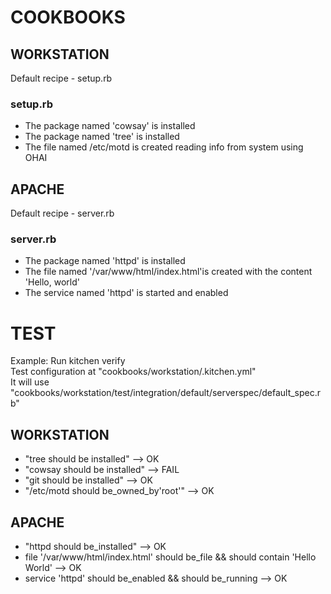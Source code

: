 # COOKBOOKS

## WORKSTATION

Default recipe - setup.rb

### setup.rb

* The package named 'cowsay' is installed
* The package named 'tree' is installed
* The file named /etc/motd is created reading info from system using OHAI

## APACHE

Default recipe - server.rb

### server.rb

* The package named 'httpd' is installed
* The file named '/var/www/html/index.html'is created with the content 'Hello, world'
* The service named 'httpd' is started and enabled 

# TEST 

Example: Run kitchen verify
<br>Test configuration at "cookbooks/workstation/.kitchen.yml"
<br> It will use "cookbooks/workstation/test/integration/default/serverspec/default_spec.rb"

## WORKSTATION

* "tree should be installed"           --> OK
* "cowsay should be installed"         --> FAIL
* "git should be installed"            --> OK
* "/etc/motd should be_owned_by'root'" --> OK

## APACHE

* "httpd should be_installed"                                                    --> OK
* file '/var/www/html/index.html' should be_file && should contain 'Hello World' --> OK
* service 'httpd' should be_enabled && should be_running                         --> OK
